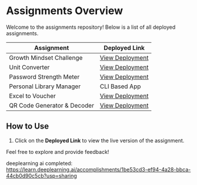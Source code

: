 # Assignments Overview

Welcome to the assignments repository! Below is a list of all deployed assignments.

| **Assignment**                     | **Deployed Link**                              |
|------------------------------------|-----------------------------------------------|
| Growth Mindset Challenge           | [View Deployment](https://growthmindsetappbyahemd.streamlit.app/) |
| Unit Converter                     | [View Deployment](https://unitconverterbyahmed.streamlit.app/)   |
| Password Strength Meter            | [View Deployment](https://passwordstrenghtmeterbyahmed.streamlit.app/) |
| Personal Library Manager           | CLI Based App |
| Excel to Voucher                   | [View Deployment](https://ahmednoorani258-exceltovoucherconverter-tqxjryqgz3f8c5hg2ygjzq.streamlit.app/)  |
| QR Code Generator & Decoder        | [View Deployment](https://qrcodegeneratorbyahmednoorani258.streamlit.app/) |

## How to Use
1. Click on the **Deployed Link** to view the live version of the assignment.

Feel free to explore and provide feedback!

deeplearning ai completed: https://learn.deeplearning.ai/accomplishments/1be53cd3-ef94-4a28-bbca-44cb0d90c5cb?usp=sharing
